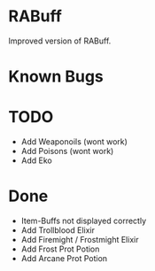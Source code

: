 # RABuff

Improved version of RABuff. 

# Known Bugs
 
# TODO

* Add Weaponoils (wont work)
* Add Poisons (wont work)
* Add Eko

# Done

* Item-Buffs not displayed correctly
* Add Trollblood Elixir
* Add Firemight / Frostmight Elixir
* Add Frost Prot Potion
* Add Arcane Prot Potion
